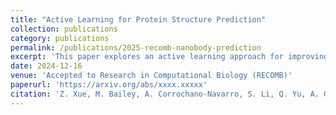 ```yaml
---
title: "Active Learning for Protein Structure Prediction"
collection: publications
category: publications
permalink: /publications/2025-recomb-nanobody-prediction
excerpt: 'This paper explores an active learning approach for improving VHH structure prediction using an ensemble of machine learning models.'
date: 2024-12-16
venue: 'Accepted to Research in Computational Biology (RECOMB)'
paperurl: 'https://arxiv.org/abs/xxxx.xxxxx'
citation: 'Z. Xue, M. Bailey, A. Corrochano-Navarro, S. Li, Q. Yu, A. Gupta, Z. Bar-Joseph, and S. Jager. (2025). &quot;Active Learning for NANOBODY® Structure Prediction.&quot; Submitted to <i>Research in Computational Biology (RECOMB)</i>.'
---
```

